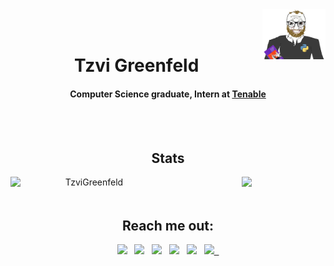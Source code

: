 
<img align="right" width="20%" src="https://github.com/TzviGreenfeld/TzviGreenfeld/blob/main/coomer.png" alt="coomer" />
<br><br>
<div>
  <h1 align="center">Tzvi Greenfeld</h1>
  <h4 align="center">Computer Science graduate, Intern at  <a href=https://www.tenable.com>Tenable</a> </h4>
</div>


<br><br>
<h2 align="center"> Stats </h2>
<!-- <hr> -->
  <div align=center>
    <a href="https://github.com/denvercoder1/github-readme-streak-stats" title="Go to Source">
      <img align="left" width="50%" src="https://github-readme-streak-stats.herokuapp.com/?user=TzviGreenfeld&theme=react&border=61dafb&hide_border=true" alt="TzviGreenfeld" />
    </a>
   <!--
   <a idth="30%" src="https://github-readme-stats.vercel.app/api?username=TzviGreenfeld&show_icons=true&theme=react&border_color=61dafb&hide_border=true" />
    </a>
    -->
    <a href="https://github.com/anuraghazra/github-readme-stats">
      <img width="40% img align="right" src="https://github-readme-stats.vercel.app/api/top-langs/?username=TzviGreenfeld&hide=c%23,powershell,Mathematica,Ruby,Objective-C,Objective-C%2b%2b,Cuda&title_color=61dafb&text_color=ffffff&icon_color=61dafb&bg_color=20232a&langs_count=8&layout=compact&border_color=61dafb&hide_border=true" />
    </a>
  </div>
  <br>


<div align=center>
<h2 align="center"> Reach me out: </h2>
 
 [<img src="https://raw.githubusercontent.com/rahuldkjain/github-profile-readme-generator/master/src/images/icons/Social/discord.svg" width="3.5%"/>](https://discord.gg/gVsn5sm8)  &nbsp; 
 [<img src="https://raw.githubusercontent.com/rahuldkjain/github-profile-readme-generator/master/src/images/icons/Social/linked-in-alt.svg" width="3.5%"/>](https://www.linkedin.com/in/tzvigr/)  &nbsp; 
 [<img src="https://raw.githubusercontent.com/rahuldkjain/github-profile-readme-generator/master/src/images/icons/Social/facebook.svg" width="3.5%"/>](https://www.facebook.com/tzvigr)  &nbsp; 
 [<img src="https://raw.githubusercontent.com/rahuldkjain/github-profile-readme-generator/master/src/images/icons/Social/instagram.svg" width="3.5%"/>](https://www.instagram.com/tzvigreenfeld/)  &nbsp; 
 [<img src="https://raw.githubusercontent.com/rahuldkjain/github-profile-readme-generator/master/src/images/icons/Social/leet-code.svg" width="3.5%"/>](https://www.leetcode.com/greenfeld)  &nbsp;
 <a href="mailto:tzvigreenfield@gmail.com"> <img src="https://img.icons8.com/fluent/48/000000/gmail.png" width="3.5%"/> &nbsp;
</div>

<!-- START gadpp -->
